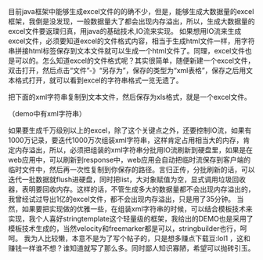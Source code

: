 目前java框架中能够生成excel文件的的确不少，但是，能够生成大数据量的excel框架，我倒是没发现，一般数据量大了都会出现内存溢出，所以，生成大数据量的excel文件要返璞归真，用java的基础技术,IO流来实现。
   如果想用IO流来生成excel文件，必须要知道excel的文件格式内容，相当于生成html文件一样，用字符串拼接html标签保存到文本文件就可以生成一个html文件了。同理，excel文件也是可以的。怎么知道excel的文件格式呢？其实很简单，随便新建一个excel文件，双击打开，然后点击“文件”-》“另存为”，保存的类型为“xml表格”，保存之后用文本格式打开，就可以看到excel的字符串格式一览无遗了。

把下面的xml字符串复制到文本文件，然后保存为xls格式，就是一个excel文件。

（demo中有xml字符串）

如果要生成千万级别以上的excel，除了这个关键点之外，还要控制IO流，如果有1000万记录，要迭代1000万次组装xml字符串，这样肯定占用相当大的内存，肯定内存溢出，所以，必须把组装的xml字符串分批用IO流刷新到硬盘里，如果是在web应用中，可以刷新到response中，web应用会自动把临时流保存到客户端的临时文件中，然后再一次性复制到你保存的路径。言归正传，分批刷新的话，可以迭代一批数据就flush进硬盘，同时把list，大对象赋值为空，显式调用垃圾回收器，表明要回收内存。这样的话，不管生成多大的数据量都不会出现内存溢出的，我曾经试过导出1亿的excel文件，都不会出现内存溢出，只是用了35分钟。
  当然，如果要把实现做的优雅一些，在组装xml字符串的时候，可以结合模板技术来实现，我个人喜好stringtemplate这个轻量级的框架，我给出的DEMO也是采用了模板技术生成的，当然velocity和freemarker都是可以，stringbuilder也行，呵呵。
   我为人比较懒，本意不是为了写个帖子的，只是想多赚点下载豆:lol1 ，这和赚钱一样谁不想？谁知道就写了那么多。同时鄙人知识寡陋，希望可以抛砖引玉。
